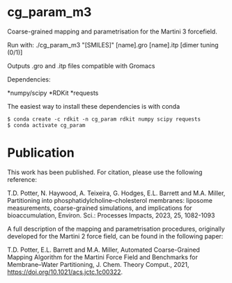 # cg_param_m3
Coarse-grained mapping and parametrisation for the Martini 3 forcefield. 

Run with: ./cg_param_m3 "[SMILES]" [name].gro [name].itp [dimer tuning (0/1)]

Outputs .gro and .itp files compatible with Gromacs

Dependencies:

*numpy/scipy
*RDKit
*requests

The easiest way to install these dependencies is with conda

~~~~
$ conda create -c rdkit -n cg_param rdkit numpy scipy requests
$ conda activate cg_param
~~~~

# Publication

This work has been published. For citation, please use the following reference: 

T.D. Potter, N. Haywood, A. Teixeira, G. Hodges, E.L. Barrett and M.A. Miller, Partitioning into phosphatidylcholine–cholesterol membranes: liposome measurements, coarse-grained simulations, and implications for bioaccumulation, Environ. Sci.: Processes Impacts, 2023, 25, 1082-1093 

A full description of the mapping and parametrisation procedures, originally developed for the Martini 2 force field, can be found in the following paper:

T.D. Potter, E.L. Barrett and M.A. Miller, Automated Coarse-Grained Mapping Algorithm for the Martini Force Field and Benchmarks for Membrane–Water Partitioning, J. Chem. Theory Comput., 2021, https://doi.org/10.1021/acs.jctc.1c00322.



